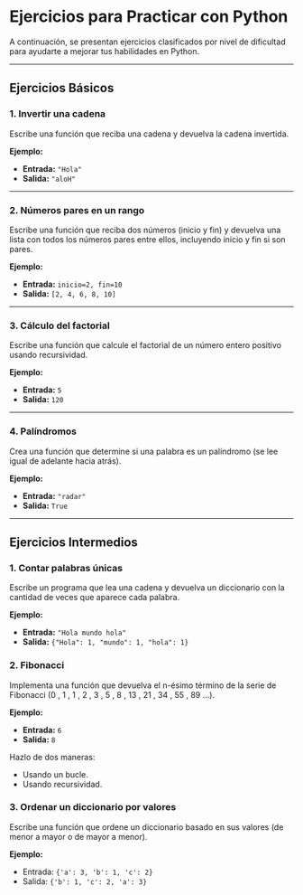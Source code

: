 # Ejercicios para Practicar con Python

A continuación, se presentan ejercicios clasificados por nivel de dificultad para ayudarte a mejorar tus habilidades en Python.

---

## **Ejercicios Básicos**

### 1. Invertir una cadena
Escribe una función que reciba una cadena y devuelva la cadena invertida.

**Ejemplo:**
- **Entrada:** `"Hola"`
- **Salida:** `"aloH"`

---

### 2. Números pares en un rango
Escribe una función que reciba dos números (inicio y fin) y devuelva una lista con todos los números pares entre ellos, incluyendo inicio y fin si son pares.

**Ejemplo:**
- **Entrada:** `inicio=2, fin=10`
- **Salida:** `[2, 4, 6, 8, 10]`

---

### 3. Cálculo del factorial
Escribe una función que calcule el factorial de un número entero positivo usando recursividad.

**Ejemplo:**
- **Entrada:** `5`
- **Salida:** `120`

---

### 4. Palíndromos
Crea una función que determine si una palabra es un palíndromo (se lee igual de adelante hacia atrás).

**Ejemplo:**
- **Entrada:** `"radar"`
- **Salida:** `True`

---

## **Ejercicios Intermedios**

### 1. Contar palabras únicas
Escribe un programa que lea una cadena y devuelva un diccionario con la cantidad de veces que aparece cada palabra.

**Ejemplo:**
- **Entrada:** `"Hola mundo hola"`
- **Salida:** `{"Hola": 1, "mundo": 1, "hola": 1}`

### 2. Fibonacci
Implementa una función que devuelva el n-ésimo término de la serie de Fibonacci (0 , 1 , 1 , 2 , 3 , 5 , 8 , 13 , 21 , 34 , 55 , 89 ...).

**Ejemplo:**
- **Entrada:** `6`
- **Salida:** `8`

Hazlo de dos maneras:
- Usando un bucle.
- Usando recursividad.

### 3. Ordenar un diccionario por valores
Escribe una función que ordene un diccionario basado en sus valores (de menor a mayor o de mayor a menor).

**Ejemplo:**
- Entrada: `{'a': 3, 'b': 1, 'c': 2}`
- Salida: `{'b': 1, 'c': 2, 'a': 3}`

